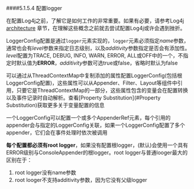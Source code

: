 ####5.1.5.4 配置logger

在配置Log4j之前，了解它是如何工作的非常重要。如果有必要，请参考Log4j [architecture](#architecture) 章节，在理解这些概念之前就去尝试配置Log4j或许会遇到挫折。

LoggerConfig配置是通过`logger`元素实现的，`logger`元素必须指定*name*参数，通常也会有*level*参数来指定日志级别，以及*additivity*参数指定是否会有添加性。*level*配置为TRACE, DEBUG, INFO, WARN, ERROR, ALL或OFF中的一个，不指定时默认值为**ERROR**，*additivity*参数可选true或false，省略时默认为false

可以通过从ThreadContextMap中复制添加的属性配置LoggerConfig(包括根LoggerConfig配置)，这些属性可以从Appender、Filter、Layout等组件中引用，只要它是ThreadContextMap的一部分，这些属性包含的变量会在配置转换以及事件记录时自动解析。查看[Property Substitution](#Property Substitution)获取更多关于变量配置的信息

一个LoggerConfig可以配置一个或多个AppenderRef元素，每个引用的appender会与指定的LoggerConfig关联，如果一个LoggerConfig配置了多个appender，它们会在事件处理时依次被调用

**每个配置都必须有root logger**，如果没有配置根logger，(默认)会使用一个具有ERROR级别与ConsoleAppender的根logger。root logger与普通looger最大的区别在于：

1. root logger没有name参数
2. root looger不支持additivity参数，因为它没有父级logger

